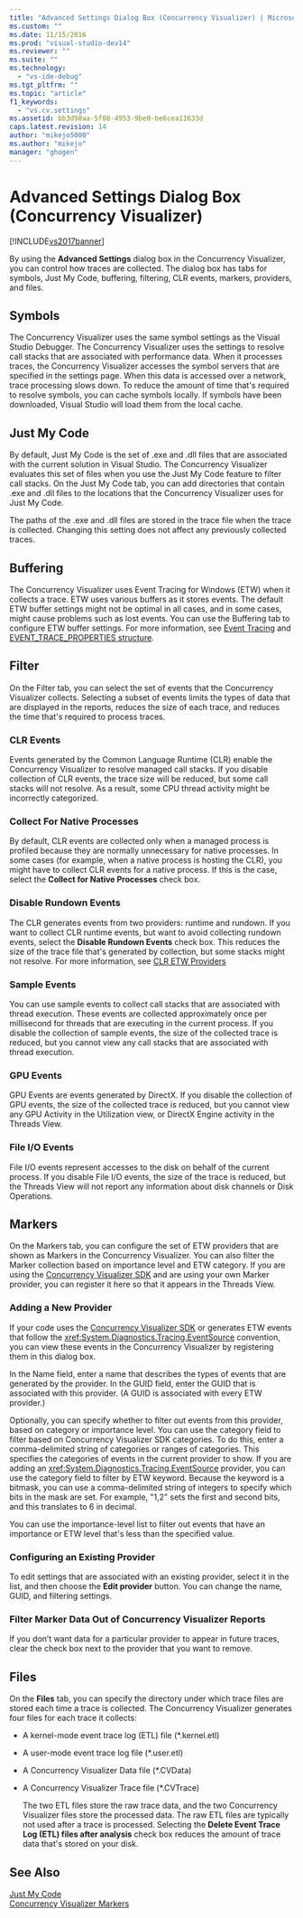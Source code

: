 ```yaml
---
title: "Advanced Settings Dialog Box (Concurrency Visualizer) | Microsoft Docs"
ms.custom: ""
ms.date: 11/15/2016
ms.prod: "visual-studio-dev14"
ms.reviewer: ""
ms.suite: ""
ms.technology: 
  - "vs-ide-debug"
ms.tgt_pltfrm: ""
ms.topic: "article"
f1_keywords: 
  - "vs.cv.settings"
ms.assetid: bb3d90aa-5f08-4953-9be0-be6cea11633d
caps.latest.revision: 14
author: "mikejo5000"
ms.author: "mikejo"
manager: "ghogen"
---
```

# Advanced Settings Dialog Box (Concurrency Visualizer)
[!INCLUDE[vs2017banner](../includes/vs2017banner.md)]

By using the **Advanced Settings** dialog box in the Concurrency Visualizer, you can control how traces are collected.  The dialog box has tabs for symbols, Just My Code, buffering, filtering, CLR events, markers, providers, and files.  
  
## Symbols  
 The Concurrency Visualizer uses the same symbol settings as the Visual Studio Debugger. The Concurrency Visualizer uses the settings to resolve call stacks that are associated with performance data.  When it processes traces, the Concurrency Visualizer accesses the symbol servers that are specified in the settings page.  When this data is accessed over a network, trace processing slows down.  To reduce the amount of time that's required to resolve symbols, you can cache symbols locally. If symbols have been downloaded, Visual Studio will load them from the local cache.  
  
## Just My Code  
 By default, Just My Code is the set of .exe and .dll files that are associated with the current solution in Visual Studio. The Concurrency Visualizer evaluates this set of files when you use the Just My Code feature to filter call stacks. On the Just My Code tab, you can add directories that contain .exe and .dll files to the locations that the Concurrency Visualizer uses for Just My Code.  
  
 The paths of the .exe and .dll files are stored in the trace file when the trace is collected.  Changing this setting does not affect any previously collected traces.  
  
## Buffering  
 The Concurrency Visualizer uses Event Tracing for Windows (ETW) when it collects a trace.  ETW uses various buffers as it stores events.  The default ETW buffer settings might not be optimal in all cases, and in some cases, might cause problems such as lost events.  You can use the Buffering tab to configure ETW buffer settings. For more information, see [Event Tracing](http://go.microsoft.com/fwlink/?LinkId=234579) and  [EVENT_TRACE_PROPERTIES structure](http://go.microsoft.com/fwlink/?LinkId=234580).  
  
## Filter  
 On the Filter tab, you can select the set of events that the Concurrency Visualizer collects. Selecting a subset of events limits the types of data that are displayed in the reports, reduces the size of each trace, and reduces the time that's required to process traces.  
  
### CLR Events  
 Events generated by the Common Language Runtime (CLR) enable the Concurrency Visualizer to resolve managed call stacks.  If you disable collection of CLR events, the trace size will be reduced, but some call stacks will not resolve.  As a result, some CPU thread activity might be incorrectly categorized.  
  
### Collect For Native Processes  
 By default, CLR events are collected only when a managed process is profiled because they are normally unnecessary for native processes.  In some cases (for example, when a native process is hosting the CLR), you might have to collect CLR events for a native process.  If this is the case, select the **Collect for Native Processes** check box.  
  
### Disable Rundown Events  
 The CLR generates events from two providers: runtime and rundown.  If you want to collect CLR runtime events, but want to avoid collecting rundown events, select the **Disable Rundown Events** check box.  This reduces the size of the trace file that's generated by collection, but some stacks might not resolve. For more information, see [CLR ETW Providers](http://msdn.microsoft.com/library/0beafad4-b2c8-47f4-b342-83411d57a51f)  
  
### Sample Events  
 You can use sample events to collect call stacks that are associated with thread execution. These events are collected approximately once per millisecond for threads that are executing in the current process. If you disable the collection of sample events, the size of the collected trace is reduced, but you cannot view any call stacks that are associated with thread execution.  
  
### GPU Events  
 GPU Events are events generated by DirectX. If you disable the collection of GPU events, the size of the collected trace is reduced, but you cannot view any GPU Activity in the Utilization view, or DirectX Engine activity in the Threads View.  
  
### File I/O Events  
 File I/O events represent accesses to the disk on behalf of the current process.  If you disable File I/O events, the size of the trace is reduced, but the Threads View will not report any information about disk channels or Disk Operations.  
  
## Markers  
 On the Markers tab, you can configure the set of ETW providers that are shown as Markers in the Concurrency Visualizer.  You can also filter the Marker collection based on importance level and ETW category.  If you are using the [Concurrency Visualizer SDK](../profiling/concurrency-visualizer-sdk.md) and are using your own Marker provider, you can register it here so that it appears in the Threads View.  
  
### Adding a New Provider  
 If your code uses the [Concurrency Visualizer SDK](../profiling/concurrency-visualizer-sdk.md) or generates ETW events that follow the <xref:System.Diagnostics.Tracing.EventSource> convention, you can view these events in the Concurrency Visualizer by registering them in this dialog box.  
  
 In the Name field, enter a name that describes the types of events that are generated by the provider.  In the GUID field, enter the GUID that is associated with this provider. (A GUID is associated with every ETW provider.)  
  
 Optionally, you can specify whether to filter out events from this provider, based on category or importance level.  You can use the category field to filter based on Concurrency Visualizer SDK categories.  To do this, enter a comma-delimited string of categories or ranges of categories.  This specifies the categories of events in the current provider to show.  If you are adding an <xref:System.Diagnostics.Tracing.EventSource> provider, you can use the category field to filter by ETW keyword.  Because the keyword is a bitmask, you can use a comma-delimited string of integers to specify which bits in the mask are set. For example, "1,2" sets the first and second bits, and this translates to 6 in decimal.  
  
 You can use the importance-level list to filter out events that have an importance or ETW level that's less than the specified value.  
  
### Configuring an Existing Provider  
 To edit settings that are associated with an existing provider, select it in the list, and then choose the **Edit provider** button.  You can change the name, GUID, and filtering settings.  
  
### Filter Marker Data Out of Concurrency Visualizer Reports  
 If you don’t want data for a particular provider to appear in future traces, clear the check box next to the provider that you want to remove.  
  
## Files  
 On the **Files** tab, you can specify the directory under which trace files are stored each time a trace is collected.  The Concurrency Visualizer generates four files for each trace it collects:  
  
- A kernel-mode event trace log (ETL) file (*.kernel.etl)  
  
- A user-mode event trace log file (*.user.etl)  
  
- A Concurrency Visualizer Data file (*.CVData)  
  
- A Concurrency Visualizer Trace file (*.CVTrace)  
  
  The two ETL files store the raw trace data, and the two Concurrency Visualizer files store the processed data.  The raw ETL files are typically not used after a trace is processed.  Selecting the **Delete Event Trace Log (ETL) files after analysis** check box  reduces the amount of trace data that's stored on your disk.  
  
## See Also  
 [Just My Code](../profiling/just-my-code-threads-view.md)   
 [Concurrency Visualizer Markers](../profiling/concurrency-visualizer-markers.md)



